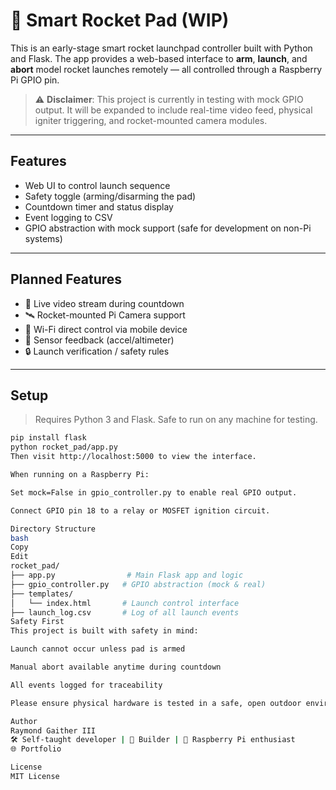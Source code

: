 # 🚀 Smart Rocket Pad (WIP)

This is an early-stage smart rocket launchpad controller built with Python and Flask. The app provides a web-based interface to **arm**, **launch**, and **abort** model rocket launches remotely — all controlled through a Raspberry Pi GPIO pin.

> ⚠️ **Disclaimer**: This project is currently in testing with mock GPIO output. It will be expanded to include real-time video feed, physical igniter triggering, and rocket-mounted camera modules.

---

## Features

- Web UI to control launch sequence
- Safety toggle (arming/disarming the pad)
- Countdown timer and status display
- Event logging to CSV
- GPIO abstraction with mock support (safe for development on non-Pi systems)

---

## Planned Features

- 🔴 Live video stream during countdown
- 🛰️ Rocket-mounted Pi Camera support
- 📶 Wi-Fi direct control via mobile device
- 🧠 Sensor feedback (accel/altimeter)
- 🔒 Launch verification / safety rules

---

## Setup

> Requires Python 3 and Flask. Safe to run on any machine for testing.

```bash
pip install flask
python rocket_pad/app.py
Then visit http://localhost:5000 to view the interface.

When running on a Raspberry Pi:

Set mock=False in gpio_controller.py to enable real GPIO output.

Connect GPIO pin 18 to a relay or MOSFET ignition circuit.

Directory Structure
bash
Copy
Edit
rocket_pad/
├── app.py                # Main Flask app and logic
├── gpio_controller.py   # GPIO abstraction (mock & real)
├── templates/
│   └── index.html       # Launch control interface
├── launch_log.csv       # Log of all launch events
Safety First
This project is built with safety in mind:

Launch cannot occur unless pad is armed

Manual abort available anytime during countdown

All events logged for traceability

Please ensure physical hardware is tested in a safe, open outdoor environment.

Author
Raymond Gaither III
🛠️ Self-taught developer | 🚀 Builder | 🔧 Raspberry Pi enthusiast
🌐 Portfolio

License
MIT License